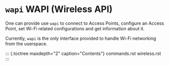 `wapi` WAPI (Wireless API)
==========================

One can provide use `wapi` to connect to Access Points, configure an
Access Point, set Wi-Fi related configurations and get information about
it.

Currently, `wapi` is the only interface provided to handle Wi-Fi
networking from the userspace.

::: {.toctree maxdepth="2" caption="Contents"}
commands.rst wireless.rst
:::
